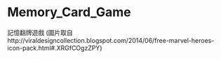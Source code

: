 # Memory_Card_Game
記憶翻牌遊戲 (圖片取自http://viraldesigncollection.blogspot.com/2014/06/free-marvel-heroes-icon-pack.html#.XRGfCOgzZPY)
